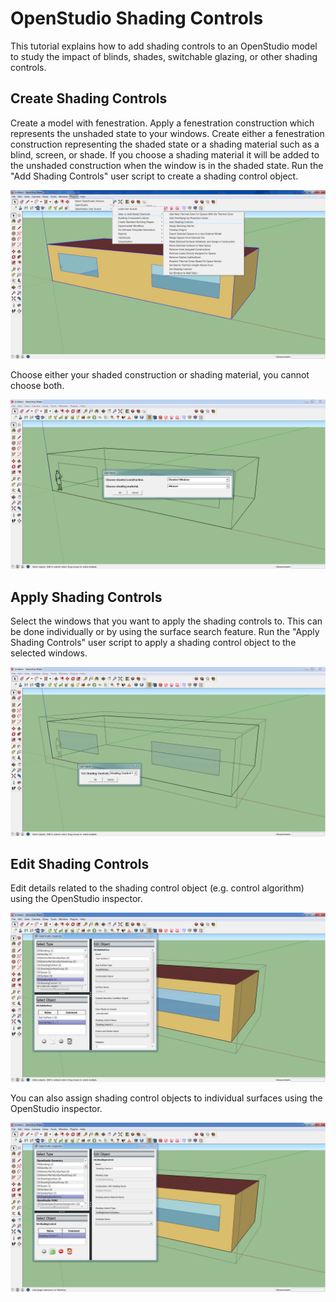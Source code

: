 <h1>OpenStudio Shading Controls</h1>
This tutorial explains how to add shading controls to an OpenStudio model to study the impact of blinds, shades, switchable glazing, or other shading controls.

## Create Shading Controls
Create a model with fenestration. Apply a fenestration construction which represents the unshaded state to your windows. Create either a fenestration construction representing the shaded state or a shading material such as a blind, screen, or shade. If you choose a shading material it will be added to the unshaded construction when the window is in the shaded state. Run the "Add Shading Controls" user script to create a shading control object.

![Add Shading Controls Menu](../../../img/tutorials/shadingcontrols1.jpg)

Choose either your shaded construction or shading material, you cannot choose both.

![Add Shading Controls Dialog](../../../img/tutorials/shadingcontrols2.jpg)

## Apply Shading Controls
Select the windows that you want to apply the shading controls to. This can be done individually or by using the surface search feature. Run the "Apply Shading Controls" user script to apply a shading control object to the selected windows.

![Apply Shading Controls](../../../img/tutorials/shadingcontrols3.jpg)

## Edit Shading Controls
Edit details related to the shading control object (e.g. control algorithm) using the OpenStudio inspector.

![OpenStudio Inspector](../../../img/tutorials/shadingcontrols4.jpg)

You can also assign shading control objects to individual surfaces using the OpenStudio inspector.

![OpenStudio Inspector](../../../img/tutorials/shadingcontrols5.jpg)
